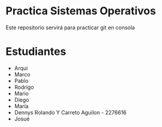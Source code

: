 # Practica Sistemas Operativos
Este repositorio servirá para practicar git en consola

# Estudiantes
- Arqui
- Marco
- Pablo
- Rodrigo
- Mario
- Diego
- María
- Dennys Rolando Y Carreto Aguilon - 2276616
- Josué

